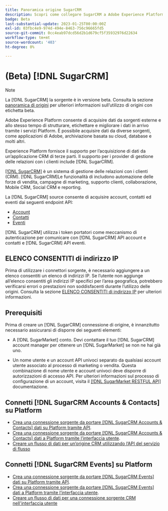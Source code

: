 ```yaml
---
title: Panoramica origine SugarCRM
description: Scopri come collegare SugarCRM a Adobe Experience Platform utilizzando le API o l’interfaccia utente.
badge: Beta
last-substantial-update: 2023-01-25T00:00:00Z
exl-id: 03fbc4e9-974d-494e-8463-756c96665fd5
source-git-commit: 0cc4eab97dcd56d2b1d679cf5f35932976d22634
workflow-type: tm+mt
source-wordcount: '403'
ht-degree: 0%

---
```


# (Beta) [!DNL SugarCRM]

>[!NOTE]
>
>La [!DNL SugarCRM] la sorgente è in versione beta. Consulta la sezione [panoramica di origini](../../home.md#terms-and-conditions) per ulteriori informazioni sull’utilizzo di origini con etichetta beta.

Adobe Experience Platform consente di acquisire dati da sorgenti esterne e allo stesso tempo di strutturare, etichettare e migliorare i dati in arrivo tramite i servizi Platform. È possibile acquisire dati da diverse sorgenti, come applicazioni di Adobe, archiviazione basata su cloud, database e molti altri.

Experience Platform fornisce il supporto per l’acquisizione di dati da un’applicazione CRM di terze parti. Il supporto per i provider di gestione delle relazioni con i clienti include [!DNL SugarCRM].

[[!DNL SugarCRM]](https://www.sugarcrm.com/) è un sistema di gestione delle relazioni con i clienti (CRM). [!DNL SugarCRM]Le funzionalità di includono automazione delle forze di vendita, campagne di marketing, supporto clienti, collaborazione, Mobile CRM, Social CRM e reporting.

La [!DNL SugarCRM] source consente di acquisire account, contatti ed eventi dai seguenti endpoint API:

* [Account](https://market.apidocs.sugarcrm.com/#b0aeb0cd-80ea-4688-8474-54e4873f32f3)
* [Contatti](https://market.apidocs.sugarcrm.com/#308c5025-9478-4de3-8a41-1fc3cff1d8d1)
* [Eventi](https://market.apidocs.sugarcrm.com/#516ec3b1-8e70-43d4-8bf2-38a2ae74c0a5)


[!DNL SugarCRM] utilizza i token portatori come meccanismo di autenticazione per comunicare con [!DNL SugarCRM] API account e contatti e [!DNL SugarCRM] API eventi.

## ELENCO CONSENTITI di indirizzo IP

Prima di utilizzare i connettori sorgente, è necessario aggiungere a un elenco consentiti un elenco di indirizzi IP. Se l’utente non aggiunge all’elenco consentiti gli indirizzi IP specifici per l’area geografica, potrebbero verificarsi errori o prestazioni non soddisfacenti durante l’utilizzo delle origini. Consulta la sezione [ELENCO CONSENTITI di indirizzo IP](../../ip-address-allow-list.md) per ulteriori informazioni.

## Prerequisiti

Prima di creare un [!DNL SugarCRM] connessione di origine, è innanzitutto necessario assicurarsi di disporre dei seguenti elementi:

* A [!DNL SugarMarket] conto. Devi contattare il tuo [!DNL SugarCRM] account manager per ottenere un [!DNL SugarMarket] se non ne hai già uno.

* Un nome utente e un account API univoci separato da qualsiasi account utente associato al processo di marketing o vendita. Questa combinazione di nome utente e account univoci deve disporre di autorizzazioni di accesso API. Per ulteriori informazioni sul processo di configurazione di un account, visita il [[!DNL SugarMarket RESTFUL API]](https://market.apidocs.sugarcrm.com/#intro) documentazione.

## Connetti [!DNL SugarCRM Accounts & Contacts] su Platform

* [Crea una connessione sorgente da portare [!DNL SugarCRM Accounts & Contacts] dati su Platform tramite API](../../tutorials/api/create/crm/sugarcrm-accounts-contacts.md).
* [Crea una connessione sorgente da portare [!DNL SugarCRM Accounts & Contacts] dati a Platform tramite l’interfaccia utente](../../tutorials/ui/create/crm/sugarcrm-accounts-contacts.md).
* [Creare un flusso di dati per un’origine CRM utilizzando l’API del servizio di flusso](../../tutorials/api/collect/crm.md)


## Connetti [!DNL SugarCRM Events] su Platform

* [Crea una connessione sorgente da portare [!DNL SugarCRM Events] dati su Platform tramite API](../../tutorials/api/create/crm/sugarcrm-events.md).
* [Crea una connessione sorgente da portare [!DNL SugarCRM Events] dati a Platform tramite l’interfaccia utente](../../tutorials/ui/create/crm/sugarcrm-events.md).
* [Creare un flusso di dati per una connessione sorgente CRM nell&#39;interfaccia utente](../../tutorials/ui/dataflow/crm.md)
